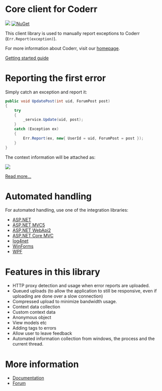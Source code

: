 Core client for Coderr
======================

![](https://1tcompany.visualstudio.com/_apis/public/build/definitions/75570083-b1ef-4e78-88e2-5db4982f756c/4/badge) [![NuGet](https://img.shields.io/nuget/dt/codeRR.Client.svg?style=flat-square)]()

This client library is used to manually report exceptions to Coderr (`Err.Report(exception)`).

For more information about Coderr, visit our [homepage](https://coderr.io).

[Getting started guide](https://coderr.io/documentation/getting-started/)

# Reporting the first error

Simply catch an exception and report it:

```csharp
public void UpdatePost(int uid, ForumPost post)
{
	try
	{
		_service.Update(uid, post);
	}
	catch (Exception ex)
	{
		Err.Report(ex, new{ UserId = uid, ForumPost = post });
	}
}
```

The context information will be attached as:

![](https://coderrio/images/features/custom-context.png)

[Read more...](https://coderrio/features/)


# Automated handling

For automated handling, use one of the integration libraries:

* [ASP.NET](https://github.com/coderrio/coderr.client.aspnet)
* [ASP.NET MVC5](https://github.com/coderrio/coderr.client.aspnet.mvc5)
* [ASP.NET WebApi2](https://github.com/coderrio/coderr.client.aspnet.webapi2)
* [ASP.NET Core MVC](https://www.nuget.org/packages?q=coderr.client.aspnetcore.mvc)
* [log4net](https://github.com/coderrio/coderr.client.log4net)
* [WinForms](https://github.com/coderrio/coderr.client.winforms)
* [WPF](https://github.com/coderrio/coderr.client.wpf)


#  Features in this library

* HTTP proxy detection and usage when error reports are uploaded.
* Queued uploads (to allow the application to still be responsive, even if uploading are done over a slow connection)
* Compressed upload to minimize bandwidth usage.
* Context data collection
* Custom context data
 * Anonymous object
 * View models etc
* Adding tags to errors
* Allow user to leave feedback
* Automated information collection from windows, the process and the current thread.

# More information

* [Documentation](https://coderr.io/documentation/client/libraries/)
* [Forum](http://discuss.coderr.io)
